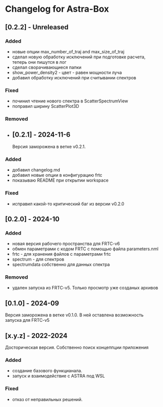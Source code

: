 # Changelog for Astra-Box

## [0.2.2] - Unreleased

### Added

- новые опции max_number_of_traj  and max_size_of_traj 
- сделал новую обработку исключений при подготовке расчета, теперь они пишутся в лог
- сделал сворачивающиеся папки
- show_power_density2 - цвет - равен мощности луча
- добавил обработку исключений при считывании спектров

### Fixed

- починил чтение нового спектра в ScatterSpectrumView
- поправил ширину ScatterPlot3D

### Removed

- ## [0.2.1] - 2024-11-6
  
  Версия заморожена в ветке v0.2.1.

### Added

- добавил changelog.md
- добавил новые опции в конфигурацию frtc
- показываю README при открытии workspace

### Fixed

- исправил какой-то критический баг из версии v0.2.0

## [0.2.0] - 2024-10

### Added

- новая версия рабочего пространства для FRTC-v6
- обмен параметрами с кодом FRTC с помощью файла parameters.nml
- frtc - для хранения файлов с параметрами frtc
- spectrum - для спектров
- spectrumdata собственно для данных спектра

### Removed

- удален запуска из FRTC-v5. Только просмотр уже созданых архивов

## [0.1.0] - 2024-09

Версия заморожена в ветке v0.1.0.
В ней оставлена возможность запуска для FRTC-v5

## [x.y.z] - 2022-2024

Досторическая версия. Собственно поиск концеппции приложения

### Added

- создание базового функцианала.
- запуск и взаимодействие с ASTRA под WSL

### Fixed

- отказ от неправильных решений.
